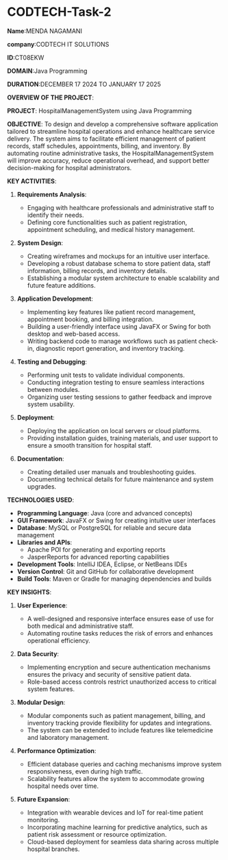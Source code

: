 # CODTECH-Task-2
**Name**:MENDA NAGAMANI

**company**:CODTECH IT SOLUTIONS

**ID**:CT08EKW

**DOMAIN**:Java Programming

**DURATION**:DECEMBER 17 2024 TO JANUARY 17 2025



**OVERVIEW OF THE PROJECT**:

**PROJECT**: HospitalManagementSystem using Java Programming

**OBJECTIVE**:
To design and develop a comprehensive software application tailored to streamline hospital operations and enhance healthcare service delivery. The system aims to facilitate efficient management of patient records, staff schedules, appointments, billing, and inventory. By automating routine administrative tasks, the HospitalManagementSystem will improve accuracy, reduce operational overhead, and support better decision-making for hospital administrators.

**KEY ACTIVITIES**:

1. **Requirements Analysis**:

   - Engaging with healthcare professionals and administrative staff to identify their needs.
   - Defining core functionalities such as patient registration, appointment scheduling, and medical history management.

2. **System Design**:

   - Creating wireframes and mockups for an intuitive user interface.
   - Developing a robust database schema to store patient data, staff information, billing records, and inventory details.
   - Establishing a modular system architecture to enable scalability and future feature additions.

3. **Application Development**:

   - Implementing key features like patient record management, appointment booking, and billing integration.
   - Building a user-friendly interface using JavaFX or Swing for both desktop and web-based access.
   - Writing backend code to manage workflows such as patient check-in, diagnostic report generation, and inventory tracking.

4. **Testing and Debugging**:

   - Performing unit tests to validate individual components.
   - Conducting integration testing to ensure seamless interactions between modules.
   - Organizing user testing sessions to gather feedback and improve system usability.

5. **Deployment**:

   - Deploying the application on local servers or cloud platforms.
   - Providing installation guides, training materials, and user support to ensure a smooth transition for hospital staff.

6. **Documentation**:

   - Creating detailed user manuals and troubleshooting guides.
   - Documenting technical details for future maintenance and system upgrades.

**TECHNOLOGIES USED**:

- **Programming Language**: Java (core and advanced concepts)
- **GUI Framework**: JavaFX or Swing for creating intuitive user interfaces
- **Database**: MySQL or PostgreSQL for reliable and secure data management
- **Libraries and APIs**:
  - Apache POI for generating and exporting reports
  - JasperReports for advanced reporting capabilities
- **Development Tools**: IntelliJ IDEA, Eclipse, or NetBeans IDEs
- **Version Control**: Git and GitHub for collaborative development
- **Build Tools**: Maven or Gradle for managing dependencies and builds

**KEY INSIGHTS**:

1. **User Experience**:

   - A well-designed and responsive interface ensures ease of use for both medical and administrative staff.
   - Automating routine tasks reduces the risk of errors and enhances operational efficiency.

2. **Data Security**:

   - Implementing encryption and secure authentication mechanisms ensures the privacy and security of sensitive patient data.
   - Role-based access controls restrict unauthorized access to critical system features.

3. **Modular Design**:

   - Modular components such as patient management, billing, and inventory tracking provide flexibility for updates and integrations.
   - The system can be extended to include features like telemedicine and laboratory management.

4. **Performance Optimization**:

   - Efficient database queries and caching mechanisms improve system responsiveness, even during high traffic.
   - Scalability features allow the system to accommodate growing hospital needs over time.

5. **Future Expansion**:

   - Integration with wearable devices and IoT for real-time patient monitoring.
   - Incorporating machine learning for predictive analytics, such as patient risk assessment or resource optimization.
   - Cloud-based deployment for seamless data sharing across multiple hospital branches.



